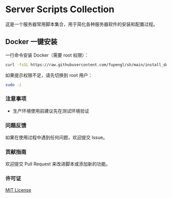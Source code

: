 # Server Scripts Collection

这是一个服务器常用脚本集合，用于简化各种服务器软件的安装和配置过程。

## Docker 一键安装

一行命令安装 Docker（需要 root 权限）：

```bash
curl -fsSL https://raw.githubusercontent.com/fupengl/sh/main/install_docker.sh | bash
```

如果提示权限不足，请先切换到 root 用户：

```bash
sudo -i
```

### 注意事项

- 生产环境使用前建议先在测试环境验证

### 问题反馈

如果在使用过程中遇到任何问题，欢迎提交 Issue。

### 贡献指南

欢迎提交 Pull Request 来改进脚本或添加新的功能。

### 许可证

[MIT License](LICENSE) 